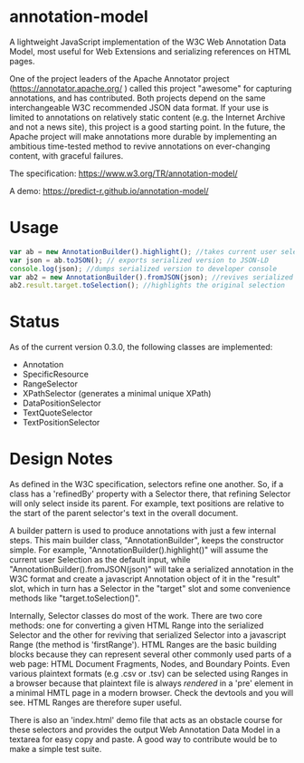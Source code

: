 # annotation-model
A lightweight JavaScript implementation of the W3C Web Annotation Data Model, most useful for Web Extensions and serializing references on HTML pages.

One of the project leaders of the Apache Annotator project (https://annotator.apache.org/ ) called this project "awesome" for capturing annotations, and has contributed. Both projects depend on the same interchangeable W3C recommended JSON data format. If your use is limited to annotations on relatively static content (e.g. the Internet Archive and not a news site), this project is a good starting point.  In the future, the Apache project will make annotations more durable by implementing an ambitious time-tested method to revive  annotations on ever-changing content, with graceful failures. 

The specification: 
https://www.w3.org/TR/annotation-model/

A demo: 
https://predict-r.github.io/annotation-model/

# Usage

```js
var ab = new AnnotationBuilder().highlight(); //takes current user selection and builds an Annotation
var json = ab.toJSON(); // exports serialized version to JSON-LD 
console.log(json); //dumps serialized version to developer console
var ab2 = new AnnotationBuilder().fromJSON(json); //revives serialized version 
ab2.result.target.toSelection(); //highlights the original selection 
```

# Status

As of the current version 0.3.0, the following classes are implemented:

* Annotation
* SpecificResource
* RangeSelector
* XPathSelector  (generates a minimal unique XPath)
* DataPositionSelector
* TextQuoteSelector
* TextPositionSelector

# Design Notes

As defined in the W3C specification, selectors refine one another. So, if a class has a 'refinedBy' property with a Selector there, that refining Selector will only select inside its parent. For example, text positions are relative to the start of the parent selector's text in the overall document. 

A builder pattern is used to produce annotations with just a few internal steps. This main builder class, "AnnotationBuilder", keeps the constructor simple. For example, "AnnotationBuilder().highlight()" will assume the current user Selection as the default input, while "AnnotationBuilder().fromJSON(json)" will take a serialized annotation in the W3C format and create a javascript Annotation object of it in the "result" slot, which in turn has a Selector in the "target" slot and some convenience methods like "target.toSelection()".  

Internally, Selector classes do most of the work. There are two core methods: one for converting a given HTML Range into the serialized Selector and the other for reviving that serialized Selector into a javascript Range (the method is 'firstRange'). HTML Ranges are the basic building blocks because they can represent several other commonly used parts of a web page: HTML Document Fragments, Nodes, and Boundary Points. Even various plaintext formats (e.g .csv or .tsv) can be selected using Ranges in a browser because that plaintext file is always *rendered* in a 'pre' element in a minimal HMTL page in a modern browser. Check the devtools and you will see. HTML Ranges are therefore super useful. 

There is also an 'index.html' demo file that acts as an obstacle course for these selectors and provides the output Web Annotation Data Model in a textarea for easy copy and paste. A good way to contribute would be to make a simple test suite.